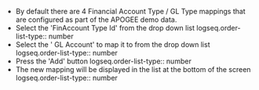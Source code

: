 - By default there are 4 Financial Account Type / GL Type mappings that are configured as part of the APOGEE demo data.
- Select the 'FinAccount Type Id' from the drop down list
  logseq.order-list-type:: number
- Select the ' GL Account' to map it to from the drop down list
  logseq.order-list-type:: number
- Press the 'Add' button
  logseq.order-list-type:: number
- The new mapping will be displayed in the list at the bottom of the screen
  logseq.order-list-type:: number